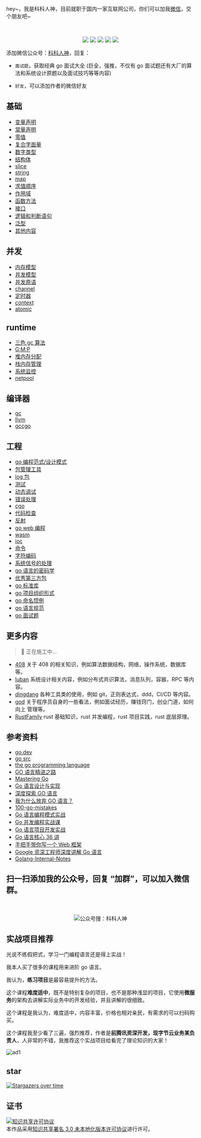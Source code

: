 <p align="left">
hey~，我是科科人神，目前就职于国内一家互联网公司，你们可以加我<a href="#wechat.png">微信</a>，交个朋友吧~
</p>
<br>
<p align="center">
<a href='#wechat.png'
 target="_blank"><img src="https://img.shields.io/static/v1?label=%E7%A7%91%E7%A7%91%E4%BA%BA%E7%A5%9E&message=%E5%85%AC%E4%BC%97%E5%8F%B7&color="></a>
<a href="https://space.bilibili.com/478621088" target="_blank"><img src="https://img.shields.io/static/v1?label=bilibili&message=b%E7%AB%99&color=blue"></a>
<a href="https://www.zhihu.com/people/shgopher" target="_blank"><img src="https://img.shields.io/static/v1?label=zhihu&message=%E7%9F%A5%E4%B9%8E&color=blue"></a>
<a href="https://blog.csdn.net/zyfljxzby" target="_blank"><img src="https://img.shields.io/static/v1?label=csdn&message=CSDN&color=red"></a>
<a href="https://www.toutiao.com/c/user/token/MS4wLjABAAAAIGeO1-kCUelF-G8GW3AvJlrEL7tiO24WHJmnX4nV1bs" target="_blank"><img src="https://img.shields.io/static/v1?label=toutiao&message=%E5%A4%B4%E6%9D%A1&color=red"></a>
</p>

添加微信公众号：<a href="#wechat.png">科科人神</a>，回复：
- `面试题`，获取经典 go 面试大全 (巨全，强推，不仅有 go 面试题还有大厂的算法和系统设计原题以及面试技巧等等内容)

- `好友`，可以添加作者的微信好友

                             
## 基础
- [变量声明](./基础/变量声明)
- [常量声明](./基础/常量声明)
- [零值](./基础/零值)
- [复合字面量](./基础/复合字面量)
- [数字类型](./基础/数字类型)
- [结构体](./基础/结构体)
- [slice](./基础/slice)
- [string](./基础/string)
- [map](./基础/map)
- [求值顺序](./基础/求值顺序)
- [作用域](./基础/作用域)
- [函数方法](./基础/函数方法)
- [接口](./基础/interface)
- [逻辑和判断语句](./基础/逻辑和判断语句) 
- [泛型](./基础/泛型)
- [其他内容](./基础/其他内容)
## 并发
- [内存模型](./并发/内存模型)
- [并发模型](./并发/并发模型)
- [并发原语](./并发/并发原语)
- [channel](./并发/channel)
- [定时器](./并发/定时器)
- [context](./并发/context)
- [atomic](./并发/atomic)
## runtime
- [三色 gc 算法](./runtime/三色gc算法)
- [G:M:P](./runtime/gmp)
- [堆内存分配](./runtime/堆内存分配)
- [栈内存管理](./runtime/栈内存管理)
- [系统监控](./runtime/系统监控)
- [netpool](./runtime/netpool)
## 编译器
- [gc](./编译器/gc)
- [llvm](./编译器/llvm)
- [gccgo](./编译器/gccgo) 
## 工程
- [go 编程范式/设计模式](./工程/go编程范式/README.md)
- [包管理工具](./工程/包及其构建工具)
- [log 包](./工程/log)
- [测试](./工程/测试)
- [动态调试](./工程/动态调试)
- [错误处理](./工程/错误处理)
- [cgo](./工程/cgo)
- [代码检查](./工程/代码检查)
- [反射](./工程/反射)
- [go web 编程](./工程/goweb编程)
- [wasm](./工程/wasm)
- [ioc](./工程/ioc)
- [命令](./工程/命令)
- [字符编码](./工程/字符编码)
- [系统信号的处理](./工程/系统信号的处理)
- [go 语言的密码学](./工程/go语言的秘密学)
- [优秀第三方包](./工程/优秀第三方包)
- [go 标准库](./工程/go标准库)
- [go 项目组织形式](./工程/项目组织形式)
- [go 命名惯例](./工程/go命名惯例)
- [go 语言规范](./工程/go语言规范)
- [go 面试题](./工程/go面试题)
## 更多内容
> 👷 正在施工中...

- [408](https://github.com/shgopher/408) 关于 408 的相关知识，例如算法数据结构，网络，操作系统，数据库等。
- [luban](https://github.com/shgopher/luban) 系统设计相关内容，例如分布式共识算法，消息队列，容器，RPC 等内容。
- [dingdang](https://github.com/shgopher/dingdang) 各种工具类的使用，例如 git，正则表达式，ddd，CI/CD 等内容。
- [god](https://github.com/shgopher/god) 关于程序员自身的一些看法，例如面试经历，赚钱窍门，创业门道，如何向上
管理等。
- [RustFamily](https://github.com/shgopher/RustFamily) rust 基础知识，rust 并发编程，rust 项目实践，rust 底层原理。
## 参考资料
- [go.dev](https://go.dev)
- [go src](https://github.com/golang/go)
- [the go programming language](https://www.gopl.io/)
- [GO 语言精进之路](https://book.douban.com/subject/35720729/)
- [Mastering Go](https://shgopher.github.io/pdf/mastering-go-cn.pdf)
- [Go 语言设计与实现](https://draveness.me/golang/)
- [深度探索 GO 语言](https://book.douban.com/subject/36104087/)
- [我为什么放弃 GO 语言？](https://juejin.cn/post/7241452578125824061)
- [100-go-mistakes](https://github.com/teivah/100-go-mistakes)
- [Go 语言编程模式实战](https://time.geekbang.org/opencourse/intro/100069501)
- [Go 并发编程实战课](https://time.geekbang.org/column/intro/100061801)
- [Go 语言项目开发实战](https://time.geekbang.org/column/intro/100079601)
- [Go 语言核心 36 讲](https://time.geekbang.org/column/intro/100013101)
- [手把手带你写一个 Web 框架](https://time.geekbang.org/column/intro/100090601)
- [Google 资深工程师深度讲解 Go 语言](https://coding.imooc.com/class/chapter/180.html#Anchor)
- [Golang-Internal-Notes](https://github.com/LeoYang90/Golang-Internal-Notes)

## 扫一扫添加我的公众号，回复 “加群”，可以加入微信群。

<p id="wechat.png" align="center">
<br>
<br>
<img src="./wechat.png"  alt="公众号搜：科科人神">
</p>

## 实战项目推荐

光说不练假把式，学习一门编程语言还是得上实战！

我本人买了很多的课程用来进阶 go 语言。

我认为，**练习项目**是最容易提升的方法。

这个课程**难度适中**，既不是特别复杂的项目，也不是那种浅显的项目，它使用**微服务**的架构去讲解实际业务中的开发经验，并且讲解的很细致。

这个课程是我认为，难度适中，内容丰富，价格也相对亲民，有需求的可以扫码购买。

这个课程我至少看了三遍，强烈推荐，作者是**前腾讯资深开发，现字节云业务某负责人**，人非常的不错，我推荐这个实战项目给看完了理论知识的大家！

![ad1](./ad1.jpg)
## star
                                                                             
[![Stargazers over time](https://starchart.cc/shgopher/GOFamily.svg)](https://starchart.cc/shgopher/GOFamily)

## 证书
<a rel="license" href="http://creativecommons.org/licenses/by/3.0/"><img alt="知识共享许可协议" style="border-width:0" src="https://i.creativecommons.org/l/by/3.0/88x31.png" /></a><br />本作品采用<a rel="license" href="http://creativecommons.org/licenses/by/3.0/">知识共享署名 3.0 未本地化版本许可协议</a>进行许可。
